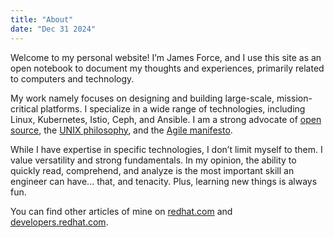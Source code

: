 ```yaml
---
title: "About"
date: "Dec 31 2024"
---
```


Welcome to my personal website! I’m James Force, and I use this site as an open notebook to document my thoughts and experiences, primarily related to computers and technology.

My work namely focuses on designing and building large-scale, mission-critical platforms. I specialize in a wide range of technologies, including Linux, Kubernetes, Istio, Ceph, and Ansible. I am a strong advocate of [open source](https://www.redhat.com/en/topics/open-source/what-is-open-source), the [UNIX philosophy](https://cscie2x.dce.harvard.edu/hw/ch01s06.html), and the [Agile manifesto](https://agilemanifesto.org).

While I have expertise in specific technologies, I don’t limit myself to them. I value versatility and strong fundamentals. In my opinion, the ability to quickly read, comprehend, and analyze is the most important skill an engineer can have... that, and tenacity. Plus, learning new things is always fun.

You can find other articles of mine on [redhat.com](https://www.redhat.com/en/authors/james-force) and [developers.redhat.com](https://developers.redhat.com/author/james-force).
